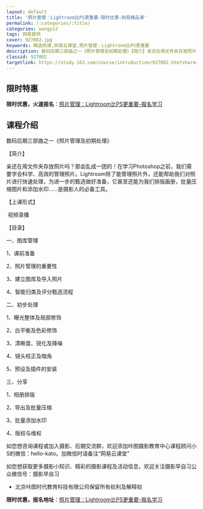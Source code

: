 ```yaml
---
layout: default
title: '照片管理：Lightroom比PS更重要-限时优惠-网易精品课'
permalink: /:categories/:title/
categories: wangyi2
tags: 网易提供
cover: 927002.jpg
keywords: 精选网课,网易云课堂,照片管理：Lightroom比PS更重要
description: 数码后期三部曲之一《照片管理及初期处理》【简介】亲还在用文件夹存放照片吗？那会乱成一团的！在学习Photoshop之前，
classid: 927002
targetlink: https://study.163.com/course/introduction/927002.htm?share=1&shareId=1025206652&utm_campaign=share&utm_medium=iphoneShare&utm_source=&utm_u=1025206652
---
```


## 限时特惠

**限时优惠，火速报名**：[照片管理：Lightroom比PS更重要-报名学习](https://study.163.com/course/introduction/927002.htm?share=1&shareId=1025206652&utm_campaign=share&utm_medium=iphoneShare&utm_source=&utm_u=1025206652)

## 课程介绍

数码后期三部曲之一《照片管理及初期处理》



【简介】

亲还在用文件夹存放照片吗？那会乱成一团的！在学习Photoshop之前，我们需要学会科学、高效的管理照片。Lightroom除了能管理照片外，还能帮助我们对照片进行快速处理，为进一步的甄选做好准备，它甚至还能为我们排版画册，批量压缩图片和添加水印……是摄影人的必备工具。



【上课形式】

 视频录播



【目录】

一、图库管理

1、课前准备

2、照片管理的重要性

3、建立图库及导入照片

4、智能归类及评分甄选流程



二、初步处理

1、曝光整体及局部修饰

2、白平衡及色彩修饰

3、清晰度、锐化及降噪

4、镜头校正及暗角

5、预设及插件的安装



三、分享

1、相册排版

2、导出及批量压缩

3、批量添加水印

4、版权与维权



如您想咨询课程或加入摄影、后期交流群，欢迎添加咔图摄影教育中心课程顾问小S的微信：hello-kato。加微信时请备注“网易云课堂”

如您想获取更多摄影小知识、精彩的摄影课程及活动信息，欢迎关注摄影早自习公众微信号：摄影早自习



* 北京咔图时代教育科技有限公司保留所有权利及解释权

**限时优惠，报名地址**：[照片管理：Lightroom比PS更重要-报名学习](https://study.163.com/course/introduction/927002.htm?share=1&shareId=1025206652&utm_campaign=share&utm_medium=iphoneShare&utm_source=&utm_u=1025206652)

